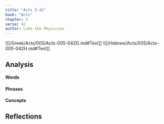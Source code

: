 ```yaml
---
title: "Acts 5:42"
book: "Acts"
chapter: 5
verse: 42
author: Luke the Physician
---
```

![[/Greek/Acts/005/Acts-005-042G.md#Text]]
![[/Hebrew/Acts/005/Acts-005-042H.md#Text]]

## Analysis

#### Words

#### Phrases

#### Concepts

## Reflections
